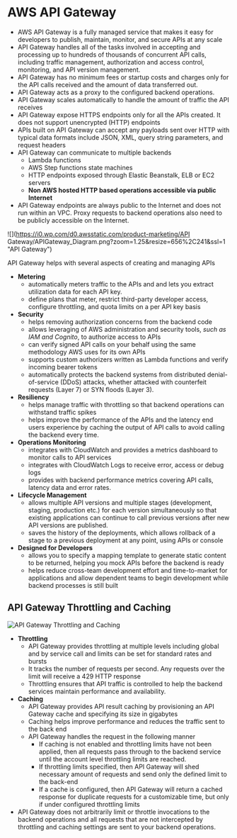 # AWS API Gateway

* AWS API Gateway is a fully managed service that makes it easy for developers to publish, maintain, monitor, and secure APIs at any scale
* API Gateway handles all of the tasks involved in accepting and processing up to hundreds of thousands of concurrent API calls, including traffic management, authorization and access control, monitoring, and API version management.
* API Gateway has no minimum fees or startup costs and charges only for the API calls received and the amount of data transferred out.
* API Gateway acts as a proxy to the configured backend operations.
* API Gateway scales automatically to handle the amount of traffic the API receives
* API Gateway expose HTTPS endpoints only for all the APIs created. It does not support unencrypted \(HTTP\) endpoints
* APIs built on API Gateway can accept any payloads sent over HTTP with typical data formats include JSON, XML, query string parameters, and request headers
* API Gateway can communicate to multiple backends
  * Lambda functions
  * AWS Step functions state machines
  * HTTP endpoints exposed through Elastic Beanstalk, ELB or EC2 servers
  * **Non AWS hosted HTTP based operations accessible via public Internet**
* API Gateway endpoints are always public to the Internet and does not run within an VPC. Proxy requests to backend operations also need to be publicly accessible on the Internet.

![](https://i0.wp.com/d0.awsstatic.com/product-marketing/API Gateway/APIGateway_Diagram.png?zoom=1.25&resize=656%2C241&ssl=1 "API Gateway")

API Gateway helps with several aspects of creating and managing APIs

* **Metering**
  * automatically meters traffic to the APIs and and lets you extract utilization data for each API key.
  * define plans that meter, restrict third-party developer access, configure throttling, and quota limits on a per API key basis
* **Security**
  * helps removing authorization concerns from the backend code
  * allows leveraging of AWS administration and security tools, _such as IAM and Cognito_, to authorize access to APIs
  * can verify signed API calls on your behalf using the same methodology AWS uses for its own APIs
  * supports custom authorizers written as Lambda functions and verify incoming bearer tokens
  * automatically protects the backend systems from distributed denial-of-service \(DDoS\) attacks, whether attacked with counterfeit requests \(Layer 7\) or SYN floods \(Layer 3\).
* **Resiliency**
  * helps manage traffic with throttling so that backend operations can withstand traffic spikes
  * helps improve the performance of the APIs and the latency end users experience by caching the output of API calls to avoid calling the backend every time.
* **Operations Monitoring**
  * integrates with CloudWatch and provides a metrics dashboard to monitor calls to API services
  * integrates with CloudWatch Logs to receive error, access or debug logs
  * provides with backend performance metrics covering API calls, latency data and error rates.
* **Lifecycle Management**
  * allows multiple API versions and multiple stages \(development, staging, production etc.\) for each version simultaneously so that existing applications can continue to call previous versions after new API versions are published.
  * saves the history of the deployments, which allows rollback of a stage to a previous deployment at any point, using APIs or console
* **Designed for Developers**
  * allows you to specify a mapping template to generate static content to be returned, helping you mock APIs before the backend is ready
  * helps reduce cross-team development effort and time-to-market for applications and allow dependent teams to begin development while backend processes is still built

## API Gateway Throttling and Caching

![](https://i2.wp.com/d0.awsstatic.com/products/APIGateway/RequestProcessingWorkflow.jpg?zoom=1.25&resize=656%2C366&ssl=1 "API Gateway Throttling and Caching")

* **Throttling**
  * API Gateway provides throttling at multiple levels including global and by service call and limits can be set for standard rates and bursts
  * It tracks the number of requests per second. Any requests over the limit will receive a 429 HTTP response
  * Throttling ensures that API traffic is controlled to help the backend services maintain performance and availability.
* **Caching**
  * API Gateway provides API result caching by provisioning an API Gateway cache and specifying its size in gigabytes
  * Caching helps improve performance and reduces the traffic sent to the back end
  * API Gateway handles the request in the following manner
    * If caching is not enabled and throttling limits have not been applied, then all requests pass through to the backend service until the account level throttling limits are reached.
    * If throttling limits specified, then API Gateway will shed necessary amount of requests and send only the defined limit to the back-end
    * If a cache is configured, then API Gateway will return a cached response for duplicate requests for a customizable time, but only if under configured throttling limits
* API Gateway does not arbitrarily limit or throttle invocations to the backend operations and all requests that are not intercepted by throttling and caching settings are sent to your backend operations.



